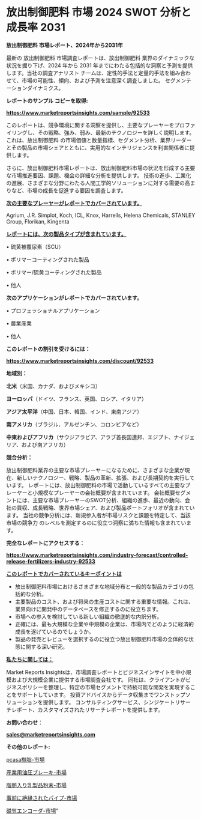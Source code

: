 # 放出制御肥料 市場 2024 SWOT 分析と成長率 2031

<strong>放出制御肥料 市場レポート、2024年から2031年</strong>

最新の 放出制御肥料 市場調査レポートは、放出制御肥料 業界のダイナミックな状況を掘り下げ、2024 年から 2031 年までにわたる包括的な洞察と予測を提供します。当社の調査アナリスト チームは、定性的手法と定量的手法を組み合わせて、市場の可能性、傾向、および予測を注意深く調査しました。 セグメンテーションダイナミクス。



<strong>レポートのサンプル コピーを取得:</strong> <a href=https://www.marketreportsinsights.com/sample/92533>

<strong><u>https://www.marketreportsinsights.com/sample/92533</u></strong></a>

このレポートは、競争環境に関する洞察を提供し、主要なプレーヤーをプロファイリングし、その戦略、強み、弱み、最新のテクノロジーを詳しく説明します。 これは、放出制御肥料 の市場価値と数量指標、セグメント分析、業界リーダーとその製品の市場シェアとともに、実用的なインテリジェンスを利害関係者に提供します。

さらに、放出制御肥料市場レポートは、放出制御肥料市場の状況を形成する主要な市場推進要因、課題、機会の詳細な分析を提供します。 技術の進歩、工業化の進展、さまざまな分野にわたる人間工学的ソリューションに対する需要の高まりなど、市場の成長を促進する要因を調査します。



<strong><u>次の主要なプレーヤーがレポートでカバーされています。</u></strong>

Agrium, J.R. Simplot, Koch, ICL, Knox, Harrells, Helena Chemicals, STANLEY Group, Florikan, Kingenta



<strong><u><b>レポートには、次の製品タイプが含まれています。</b></u></strong>

• 硫黄被覆尿素（SCU）

• ポリマーコーティングされた製品

• ポリマー/硫黄コーティングされた製品

• 他人



<strong><b>次のアプリケーションがレポートでカバーされています。</b></strong>

• プロフェッショナルアプリケーション

• 農業産業

• 他人



<strong><b>このレポートの割引を受けるには：</b></strong><a href=https://www.marketreportsinsights.com/discount/92533>

<strong><u>https://www.marketreportsinsights.com/discount/92533</u></strong></a>



<strong>地域別：</strong>



<strong>北米</strong>（米国、カナダ、およびメキシコ）



<strong>ヨーロッパ</strong>（ドイツ、フランス、英国、ロシア、イタリア）



<strong>アジア太平洋</strong>（中国、日本、韓国、インド、東南アジア）



<strong>南アメリカ</strong>（ブラジル、アルゼンチン、コロンビアなど）



<strong>中東およびアフリカ</strong>（サウジアラビア、アラブ首長国連邦、エジプト、ナイジェリア、および南アフリカ）



<strong>競合分析：</strong>

放出制御肥料業界の主要な市場プレーヤーになるために、さまざまな企業が現在、新しいテクノロジー、戦略、製品の革新、拡張、および長期契約を実行しています。 レポートには、放出制御肥料の市場で活動しているすべての主要なプレーヤーと小規模なプレーヤーの会社概要が含まれています。 会社概要セグメントには、主要な市場プレーヤーのSWOT分析、組織の進歩、最近の動向、会社の買収、成長戦略、世界市場シェア、および製品ポートフォリオが含まれています。 当社の競争分析には、新規参入者が市場リスクと課題を特定して、当該市場の競争力 のレベルを測定するのに役立つ洞察に満ちた情報も含まれています。



<strong>完全なレポートにアクセスする</strong>：

<a href=https://www.marketreportsinsights.com/industry-forecast/controlled-release-fertilizers-industry-92533>

<strong><u>https://www.marketreportsinsights.com/industry-forecast/controlled-release-fertilizers-industry-92533</u></strong></a>



<strong><u><b>このレポートでカバーされているキーポイントは</b></u></strong>
<ul>
  <li>放出制御肥料市場におけるさまざまな地域分布と一般的な製品カテゴリの包括的な分析。</li>
  <li>主要製品のコスト、および将来の生産コストに関する重要な情報。これは、業界向けに開発中のデータベースを修正するのに役立ちます。</li>
  <li>市場への参入を検討している新しい組織の徹底的な内訳分析。</li>
  <li>正確には、最も大規模な企業や中規模の企業は、市場内でどのように経済的成長を遂げているのでしょうか。</li>
  <li>製品の発売とレビューを選択するのに役立つ放出制御肥料市場の全体的な状態に関する深い研究。</li>
</ul>


<strong><u><b>私たちに関しては：</b></u></strong>

Market Reports Insightsは、市場調査レポートとビジネスインサイトを中小規模および大規模企業に提供する市場調査会社です。 同社は、クライアントがビジネスポリシーを整理し、特定の市場セグメントで持続可能な開発を実現することをサポートしています。 投資アドバイスからデータ収集までワンストップソリューションを提供します。 コンサルティングサービス、シンジケートリサーチレポート、カスタマイズされたリサーチレポートを提供します。



<strong><b>お問い合わせ</b></strong>：

<a href=mailto:sales@marketreportsinsights.com>

<strong><u>sales@marketreportsinsights.com</u></strong></a>



<strong>その他のレポート:</strong>

<a href=https://www.linkedin.com/pulse/pcasa樹脂-市場-2023-最新の-cagr-および成長分析-2030-xecxf/>pcasa樹脂-市場</a>

<a href=https://www.linkedin.com/pulse/産業用油圧ブレーキ-市場-2023-推進要因と成長機会-2030-pr-news-hub-gzief/>産業用油圧ブレーキ-市場</a>

<a href=https://www.linkedin.com/pulse/脂肪入り乳製品粉末-市場-2023-年のダイナミクスとビジネストレンド-rhpwf/>脂肪入り乳製品粉末-市場</a>

<a href=https://www.linkedin.com/pulse/事前に絶縁されたパイプ-市場-2023-総合分析と事業成長戦略-2030-trend-titans-360-analysis-t8cqf/>事前に絶縁されたパイプ-市場</a>

<a href=https://www.linkedin.com/pulse/磁気エンコーダ-市場-2030-年までの需要に焦点を当てた-2023-vt54f/>磁気エンコーダ-市場</a>"
